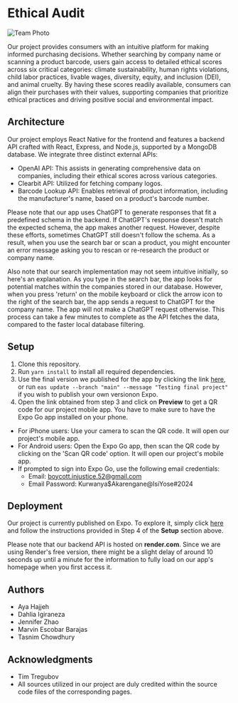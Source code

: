 # Ethical Audit

![Team Photo](https://github.com/dartmouth-cs52-24s/project-client-boycotting-injustice/assets/34690647/854a29a0-f791-4b1d-bc77-b7da53deb94a)

Our project provides consumers with an intuitive platform for making informed purchasing decisions. Whether searching by company name or scanning a product barcode, users gain access to detailed ethical scores across six critical categories: climate sustainability, human rights violations, child labor practices, livable wages, diversity, equity, and inclusion (DEI), and animal cruelty. By having these scores readily available, consumers can align their purchases with their values, supporting companies that prioritize ethical practices and driving positive social and environmental impact.

## Architecture

Our project employs React Native for the frontend and features a backend API crafted with React, Express, and Node.js, supported by a MongoDB database.
We integrate three distinct external APIs:

 - OpenAI API: This assists in generating comprehensive data on companies, including their ethical scores across various categories.
 - Clearbit API: Utilized for fetching company logos.
 - Barcode Lookup API: Enables retrieval of product information, including the manufacturer's name, based on a product's barcode number.

Please note that our app uses ChatGPT to generate responses that fit a predefined schema in the backend. If ChatGPT's response doesn't match the expected schema, the app makes another request. However, despite these efforts, sometimes ChatGPT still doesn't follow the schema. As a result, when you use the search bar or scan a product, you might encounter an error message asking you to rescan or re-research the product or company name.

Also note that our search implementation may not seem intuitive initially, so here's an explanation. As you type in the search bar, the app looks for potential matches within the companies stored in our database. However, when you press 'return' on the mobile keyboard or click the arrow icon to the right of the search bar, the app sends a request to ChatGPT for the company name. The app will not make a ChatGPT request otherwise. This process can take a few minutes to complete as the API fetches the data, compared to the faster local database filtering.

## Setup

1. Clone this repository.
2. Run `yarn install` to install all required dependencies.
3. Use the final version we published for the app by clicking the link [here](https://expo.dev/preview/update?message=final%20submission&updateRuntimeVersion=1.0.0&createdAt=2024-06-04T05%3A11%3A37.162Z&slug=exp&projectId=77b23a4e-a6a3-465f-9d5e-777b30880b04&group=80673421-0914-4a1e-a6e3-428a83beacfc), or run `eas update --branch "main" --message "Testing final project"` if you wish to publish your own versionon Expo.
4. Open the link obtained from step 3 and click on **Preview** to get a QR code for our project mobile app. You have to make sure to have the Expo Go app installed on your phone.
 - For iPhone users: Use your camera to scan the QR code. It will open our project's mobile app.
 - For Android users: Open the Expo Go app, then scan the QR code by clicking on the 'Scan QR code' option. It will open our project's mobile app.
 - If prompted to sign into Expo Go, use the following email credentials:
   - Email: boycott.injustice.52@gmail.com
   - Email Password: Kurwanya$Akarengane@IsiYose#2024

## Deployment

Our project is currently published on Expo. To explore it, simply click [here](https://expo.dev/preview/update?message=testing&updateRuntimeVersion=1.0.0&createdAt=2024-05-27T17%3A30%3A18.483Z&slug=exp&projectId=77b23a4e-a6a3-465f-9d5e-777b30880b04&group=d53e070d-0bcc-47f2-9305-b304331ac3e2) and follow the instructions provided in Step 4 of the **Setup** section above.

Please note that our backend API is hosted on **render.com**. Since we are using Render's free version, there might be a slight delay of around 10 seconds up until a minute for the information to fully load on our app's homepage when you first access it.

## Authors

* Aya Hajjeh
* Dahlia Igiraneza
* Jennifer Zhao
* Marvin Escobar Barajas
* Tasnim Chowdhury

## Acknowledgments

- Tim Tregubov
- All sources utilized in our project are duly credited within the source code files of the corresponding pages.
